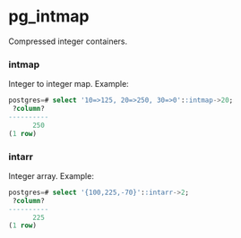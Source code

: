 # pg_intmap

Compressed integer containers.

### intmap

Integer to integer map. Example:

```sql
postgres=# select '10=>125, 20=>250, 30=>0'::intmap->20;
 ?column? 
----------
      250
(1 row)
```

### intarr

Integer array. Example:

```sql
postgres=# select '{100,225,-70}'::intarr->2;
 ?column? 
----------
      225
(1 row)
```
